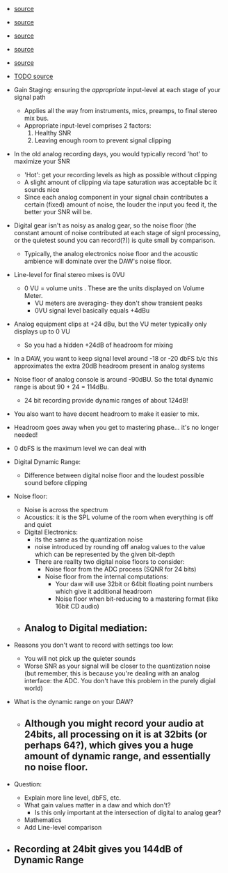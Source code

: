 - [source](http://www.soundonsound.com/techniques/gain-staging-your-daw-software)
- [source](http://therecordingrevolution.com/are-you-recording-too-hot/)
- [source](http://www.soundonsound.com/sound-advice/q-how-much-headroom-should-i-leave-24-bit-recording)
- [source](http://www.massivemastering.com/blog/index_files/Proper_Audio_Recording_Levels.php)
- [source](http://www.soundonsound.com/sound-advice/q-whats-dynamic-range-channels-my-daw)
- [TODO source](http://www.soundonsound.com/techniques/mix-mistakes)

- Gain Staging: ensuring the *appropriate* input-level at each stage of your signal path
    - Applies all the way from instruments, mics, preamps, to final stereo mix bus.
    - Appropriate input-level comprises 2 factors:
        1. Healthy SNR
        2. Leaving enough room to prevent signal clipping
- In the old analog recording days, you would typically record 'hot' to maximize your SNR
    - 'Hot': get your recording levels as high as possible without clipping
    - A slight amount of clipping via tape saturation was acceptable bc it sounds nice
    - Since each analog component in your signal chain contributes a certain (fixed) amount of noise, the louder the input you feed it, the better your SNR will be.
- Digital gear isn't as noisy as analog gear, so the noise floor (the constant amount of noise contributed at each stage of signl processing, or the quietest sound you can record(?)) is quite small by comparison.   
    - Typically, the analog electronics noise floor and the acoustic ambience will dominate over the DAW's noise floor.
- Line-level for final stereo mixes is 0VU
    - 0 VU = volume units .  These are the units displayed on Volume Meter.
        - VU meters are averaging- they don't show transient peaks
        - 0VU signal level basically equals +4dBu
- Analog equipment clips at +24 dBu, but the VU meter typically only displays up to 0 VU
    - So you had a hidden +24dB of headroom for mixing
- In a DAW, you want to keep signal level around -18 or -20 dbFS b/c this approximates the extra 20dB headroom present in analog systems
- Noise floor of analog console is around -90dBU.  So the total dynamic range is about 90 + 24 = 114dBu.
    - 24 bit recording provide dynamic ranges of about 124dB!
- You also want to have decent headroom to make it easier to mix.
- Headroom goes away when you get to mastering phase... it's no longer needed!
- 0 dbFS is the maximum level we can deal with
- Digital Dynamic Range:
    - Difference between digital noise floor and the loudest possible sound before clipping
- Noise floor:
    - Noise is across the spectrum
    - Acoustics: it is the SPL volume of the room when everything is off and quiet
    - Digital Electronics:
        - its the same as the quantization noise 
        - noise introduced by rounding off analog values to the value which can be represented by the given bit-depth
        - There are reallty two digital noise floors to consider:
            - Noise floor from the ADC process  (SQNR for 24 bits)
            - Noise floor from the internal computations:
                - Your daw will use 32bit or 64bit floating point numbers which give it additional headroom
                - Noise floor when bit-reducing to a mastering format (like 16bit CD audio)
    - Analog to Digital mediation:
        - 

- Reasons you don't want to record with settings too low:
    - You will not pick up the quieter sounds
    - Worse SNR as your signal will be closer to the quantization noise  (but remember, this is because you're dealing with an analog interface: the ADC.  You don't have this problem in the purely digial world)
- What is the dynamic range on your DAW?
    - Although you might record your audio at 24bits, all processing on it is at 32bits (or perhaps 64?), which gives you a huge amount of dynamic range, and essentially no noise floor.
        - 


- Question:
    - Explain more line level, dbFS, etc.
    - What gain values matter in a daw and which don't?
        - Is this only important at the intersection of digital to analog gear?
    - Mathematics
    - Add Line-level comparison
- Recording at 24bit gives you 144dB of Dynamic Range
    - 